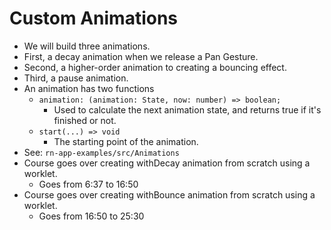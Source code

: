 # Custom Animations

* We will build three animations.
* First, a decay animation when we release a Pan Gesture.
* Second, a higher-order animation to creating a bouncing effect.
* Third, a pause animation.
* An animation has two functions
  * `animation: (animation: State, now: number) => boolean;`
    * Used to calculate the next animation state, and returns true if it's finished or not.
  * `start(...) => void`
    * The starting point of the animation.
* See: `rn-app-examples/src/Animations`
* Course goes over creating withDecay animation from scratch using a worklet.
  * Goes from 6:37 to 16:50
* Course goes over creating withBounce animation from scratch using a worklet.
  * Goes from 16:50 to 25:30

